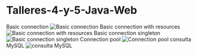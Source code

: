 # Talleres-4-y-5-Java-Web



Basic connection
![Basic connection](https://user-images.githubusercontent.com/128449316/236560133-3486a9e0-1526-4110-8dbe-cfcae42537db.png)
Basic connection  with resources
![Basic connection  with resources](https://user-images.githubusercontent.com/128449316/236560150-ec059c2e-6ae1-49bc-9dad-97c4f2f9b105.png)
Basic connection  singleton
![Basic connection  singleton](https://user-images.githubusercontent.com/128449316/236560160-ed695a55-545c-42a3-93c1-ec70cea523a4.png)
Connection pool
![Connection pool](https://user-images.githubusercontent.com/128449316/236560171-ec30b959-6657-45c2-9241-709a7b5bae1d.png)
consulta MySQL
![consulta MySQL](https://user-images.githubusercontent.com/128449316/236560182-13c51f50-daf6-4285-8940-8c4a501e6398.png)
